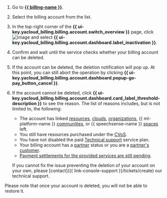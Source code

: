 1. Go to [**{{ billing-name }}**](https://billing.yandex.cloud/accounts/).
1. Select the billing account from the list.
1. In the top-right corner of the **{{ ui-key.yacloud_billing.billing.account.switch_overview }}** page, click ![image](../../_assets/console-icons/ellipsis.svg) and select **{{ ui-key.yacloud_billing.billing.account.dashboard.label_inactivation }}**.
1. Confirm and wait until the service checks whether your billing account can be deleted.
1. If the account can be deleted, the deletion notification will pop up. At this point, you can still abort the operation by clicking **{{ ui-key.yacloud_billing.billing.account.dashboard.popup-go-pay_button_cancel }}**.
1. If the account cannot be deleted, click **{{ ui-key.yacloud_billing.billing.account.dashboard.card_label_threshold-description }}** to see the reason.
   The list of reasons includes, but is not limited to, the following:
   * The account has linked [resources](../../resource-manager/concepts/resources-hierarchy.md#rm-resources), [clouds](../../organization/concepts/manage-services.md#cloud), [organizations](../../organization/concepts/membership.md), {{ ml-platform-name }} [communities](../../datasphere/concepts/community.md), or {{ speechsense-name }} [spaces](../../speechsense/concepts/resources-hierarchy.md#space) left.
   * You still have resources purchased under the [CVoS](../../billing/concepts/cvos.md).
   * You have not disabled the paid [Technical support](../../support/overview.md) service plan.
   * Your billing account has a [partner](../../partner/terms.md#referral-partner) status or you are a [partner's customer](../../partner/terms.md#subaccount).
   * [Payment settlements for the provided services are still pending](../../billing/concepts/act.md).

   If you cannot fix the issue preventing the deletion of your account on your own, please [contact]({{ link-console-support }}/tickets/create) our technical support.

Please note that once your account is deleted, you will not be able to restore it.